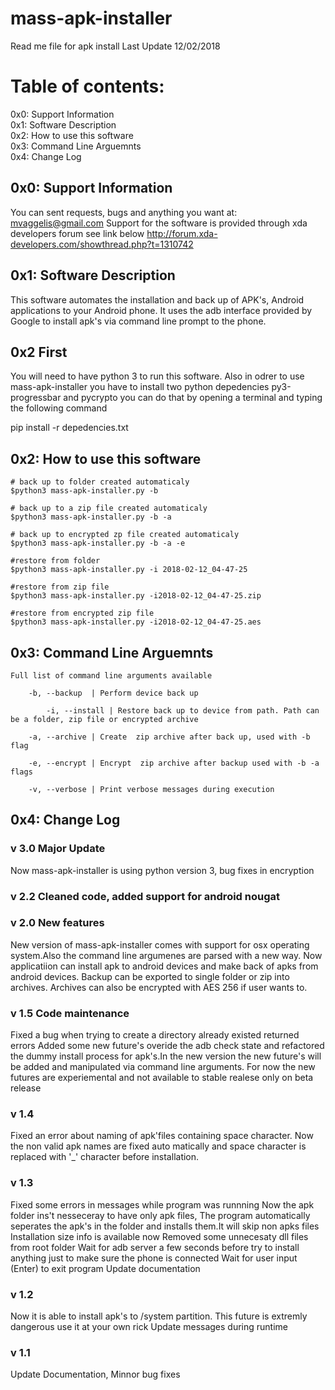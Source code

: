 # mass-apk-installer

Read me file for apk install 
Last Update 12/02/2018

# Table of contents:

0x0: Support Information<br>
0x1: Software Description<br>
0x2: How to use this software<br>
0x3: Command Line Arguemnts<br>
0x4: Change Log<br>


## 0x0: Support Information
You can sent requests, bugs and anything you want at: mvaggelis@gmail.com
    Support for the software is provided through xda developers forum see link below
    http://forum.xda-developers.com/showthread.php?t=1310742

## 0x1: Software Description
This software automates the installation and back up of APK's, Android applications to your Android phone. It 
    uses the adb interface provided by Google to install apk's via command line prompt to the phone. 

## 0x2 First
You will need to have python 3 to run this software.
Also in odrer to use mass-apk-installer you have to install two python depedencies py3-progressbar and pycrypto you can do that by opening a terminal and typing the following command

pip install -r depedencies.txt

## 0x2: How to use this software

	# back up to folder created automaticaly
	$python3 mass-apk-installer.py -b
	
	# back up to a zip file created automaticaly 
	$python3 mass-apk-installer.py -b -a
	
	# back up to encrypted zp file created automaticaly
	$python3 mass-apk-installer.py -b -a -e
	
	#restore from folder 
	$python3 mass-apk-installer.py -i 2018-02-12_04-47-25
	
	#restore from zip file
	$python3 mass-apk-installer.py -i2018-02-12_04-47-25.zip
	
	#restore from encrypted zip file
	$python3 mass-apk-installer.py -i2018-02-12_04-47-25.aes
	

## 0x3: Command Line Arguemnts

	Full list of command line arguments available
	
	    -b, --backup  | Perform device back up
	    
    	    -i, --install | Restore back up to device from path. Path can be a folder, zip file or encrypted archive
	    
   	    -a, --archive | Create  zip archive after back up, used with -b flag
            
	    -e, --encrypt | Encrypt  zip archive after backup used with -b -a flags
	    
	    -v, --verbose | Print verbose messages during execution


## 0x4: Change Log
### v 3.0 Major Update
Now mass-apk-installer is using python version 3, bug fixes in encryption 

### v 2.2 Cleaned code, added support for android nougat

### v 2.0 New features
New version of mass-apk-installer comes with support for osx operating system.Also the command line argumenes are 	  parsed with a new way. Now applicatiion can install apk to android devices and make back of apks from android               devices. 	Backup can be exported to single folder or zip into archives. Archives can also be encrypted with AES 256 	  if user wants to.

### v 1.5 Code maintenance
Fixed a bug when trying to create a directory already existed returned errors Added some new future's overide the adb check state and refactored the dummy install process for apk's.In the new version the new future's will be added and manipulated via command line arguments. For now the new futures are experiemental and not available to stable realese only on beta release
	  
	
### v 1.4 
Fixed an error about naming of apk'files containing space 
character. Now the non valid apk names are fixed auto
matically and space character is replaced with '_' character before installation.

### v 1.3 
Fixed some errors in messages while program was runnning
      Now the apk folder ins't nesseceray to have only apk files, The program automatically seperates
      the apk's in the folder and installs them.It will skip non apks files
      Installation size info is available now 
      Removed some unnecesaty dll files from root folder
      Wait for adb server a few seconds before try to install anything just to make sure the phone is connected
      Wait for user input (Enter) to exit program
      Update documentation

### v 1.2 
Now it is able to install apk's to /system partition. This future is extremly dangerous use it at  your own rick
      Update messages during runtime
### v 1.1 
Update Documentation, Minnor bug fixes
                        
